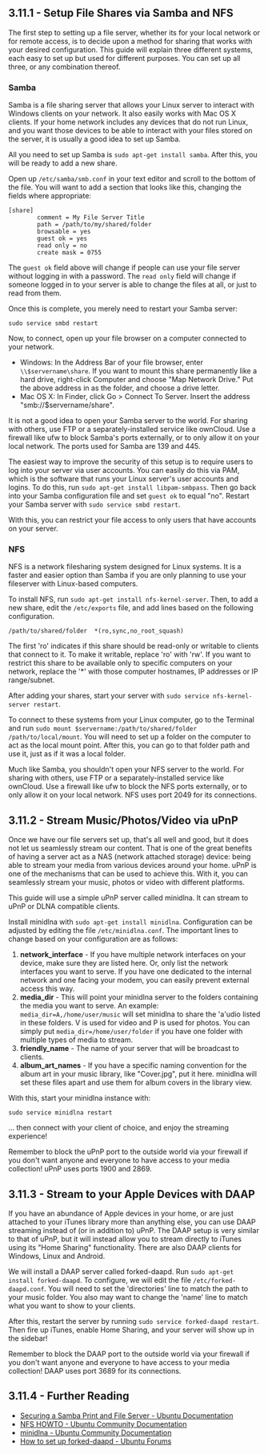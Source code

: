 ## 3.11.1 - Setup File Shares via Samba and NFS

The first step to setting up a file server, whether its for your local network or for remote access, is to decide upon a method for sharing that works with your desired configuration. This guide will explain three different systems, each easy to set up but used for different purposes. You can set up all three, or any combination thereof.


### Samba

Samba is a file sharing server that allows your Linux server to interact with Windows clients on your network. It also easily works with Mac OS X clients. If your home network includes any devices that do not run Linux, and you want those devices to be able to interact with your files stored on the server, it is usually a good idea to set up Samba.

All you need to set up Samba is `sudo apt-get install samba`. After this, you will be ready to add a new share.

Open up `/etc/samba/smb.conf` in your text editor and scroll to the bottom of the file. You will want to add a section that looks like this, changing the fields where appropriate:

	[share]
    		comment = My File Server Title
    		path = /path/to/my/shared/folder
    		browsable = yes
    		guest ok = yes
    		read only = no
    		create mask = 0755

The `guest ok` field above will change if people can use your file server without logging in with a password. The `read only` field will change if someone logged in to your server is able to change the files at all, or just to read from them.

Once this is complete, you merely need to restart your Samba server:

`sudo service smbd restart`

Now, to connect, open up your file browser on a computer connected to your network.

* Windows: In the Address Bar of your file browser, enter `\\$servername\share`. If you want to mount this share permanently like a hard drive, right-click Computer and choose "Map Network Drive." Put the above address in as the folder, and choose a drive letter.
* Mac OS X: In Finder, click Go > Connect To Server. Insert the address "smb://$servername/share".

It is not a good idea to open your Samba server to the world. For sharing with others, use FTP or a separately-installed service like ownCloud. Use a firewall like ufw to block Samba's ports externally, or to only allow it on your local network. The ports used for Samba are 139 and 445.

The easiest way to improve the security of this setup is to require users to log into your server via user accounts. You can easily do this via PAM, which is the software that runs your Linux server's user accounts and logins. To do this, run `sudo apt-get install libpam-smbpass`. Then go back into your Samba configuration file and set `guest ok` to equal "no". Restart your Samba server with `sudo service smbd restart`.

With this, you can restrict your file access to only users that have accounts on your server.


### NFS

NFS is a network filesharing system designed for Linux systems. It is a faster and easier option than Samba if you are only planning to use your fileserver with Linux-based computers.

To install NFS, run `sudo apt-get install nfs-kernel-server`. Then, to add a new share, edit the `/etc/exports` file, and add lines based on the following configuration.

	/path/to/shared/folder  *(ro,sync,no_root_squash)

The first 'ro' indicates if this share should be read-only or writable to clients that connect to it. To make it writable, replace 'ro' with 'rw'. If you want to restrict this share to be available only to specific computers on your network, replace the '*' with those computer hostnames, IP addresses or IP range/subnet.

After adding your shares, start your server with `sudo service nfs-kernel-server restart`.

To connect to these systems from your Linux computer, go to the Terminal and run `sudo mount $servername:/path/to/shared/folder /path/to/local/mount`. You will need to set up a folder on the computer to act as the local mount point. After this, you can go to that folder path and use it, just as if it was a local folder.

Much like Samba, you shouldn't open your NFS server to the world. For sharing with others, use FTP or a separately-installed service like ownCloud. Use a firewall like ufw to block the NFS ports externally, or to only allow it on your local network. NFS uses port 2049 for its connections.


## 3.11.2 - Stream Music/Photos/Video via uPnP

Once we have our file servers set up, that's all well and good, but it does not let us seamlessly stream our content. That is one of the great benefits of having a server act as a NAS (network attached storage) device: being able to stream your media from various devices around your home. uPnP is one of the mechanisms that can be used to achieve this. With it, you can seamlessly stream your music, photos or video with different platforms.

This guide will use a simple uPnP server called minidlna. It can stream to uPnP or DLNA compatible clients.

Install minidlna with `sudo apt-get install minidlna`. Configuration can be adjusted by editing the file `/etc/minidlna.conf`. The important lines to change based on your configuration are as follows:

1. **network_interface** - If you have multiple network interfaces on your device, make sure they are listed here. Or, only list the network interfaces you want to serve. If you have one dedicated to the internal network and one facing your modem, you can easily prevent external access this way.
2. **media_dir** - This will point your minidlna server to the folders containing the media you want to serve. An example: `media_dir=A,/home/user/music` will set minidlna to share the 'a'udio listed in these folders. V is used for video and P is used for photos. You can simply put `media_dir=/home/user/folder` if you have one folder with multiple types of media to stream.
3. **friendly_name** - The name of your server that will be broadcast to clients.
4. **album_art_names** - If you have a specific naming convention for the album art in your music library, like "Cover.jpg", put it here. minidlna will set these files apart and use them for album covers in the library view.

With this, start your minidlna instance with:

	sudo service minidlna restart

... then connect with your client of choice, and enjoy the streaming experience! 

Remember to block the uPnP port to the outside world via your firewall if you don't want anyone and everyone to have access to your media collection! uPnP uses ports 1900 and 2869.


## 3.11.3 - Stream to your Apple Devices with DAAP

If you have an abundance of Apple devices in your home, or are just attached to your iTunes library more than anything else, you can use DAAP streaming instead of (or in addition to) uPnP. The DAAP setup is very similar to that of uPnP, but it will instead allow you to stream directly to iTunes using its "Home Sharing" functionality. There are also DAAP clients for Windows, Linux and Android.

We will install a DAAP server called forked-daapd. Run `sudo apt-get install forked-daapd`. To configure, we will edit the file `/etc/forked-daapd.conf`. You will need to set the 'directories' line to match the path to your music folder. You also may want to change the 'name' line to match what you want to show to your clients.

After this, restart the server by running `sudo service forked-daapd restart`. Then fire up iTunes, enable Home Sharing, and your server will show up in the sidebar!

Remember to block the DAAP port to the outside world via your firewall if you don't want anyone and everyone to have access to your media collection! DAAP uses port 3689 for its connections.


## 3.11.4 - Further Reading

* [Securing a Samba Print and File Server - Ubuntu Documentation][1]
* [NFS HOWTO - Ubuntu Community Documentation][2]
* [minidlna - Ubuntu Community Documentation][3]
* [How to set up forked-daapd - Ubuntu Forums][4]

 [1]: https://help.ubuntu.com/10.04/serverguide/samba-fileprint-security.html
 [2]: https://help.ubuntu.com/community/NFSv4Howto
 [3]: https://help.ubuntu.com/community/MiniDLNA
 [4]: http://ubuntuforums.org/showthread.php?t=1354196
